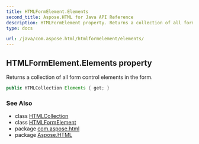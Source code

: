 ```yaml
---
title: HTMLFormElement.Elements
second_title: Aspose.HTML for Java API Reference
description: HTMLFormElement property. Returns a collection of all form control elements in the form
type: docs

url: /java/com.aspose.html/htmlformelement/elements/
---
```

## HTMLFormElement.Elements property

Returns a collection of all form control elements in the form.

```java
public HTMLCollection Elements { get; }
```

### See Also

* class [HTMLCollection](../../../com.aspose.html.collections/htmlcollection/)
* class [HTMLFormElement](../)
* package [com.aspose.html](../../../com.aspose.html/)
* package [Aspose.HTML](../../../)
